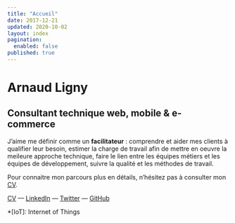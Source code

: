 ```yaml
---
title: "Accueil"
date: 2017-12-21
updated: 2020-10-02
layout: index
pagination:
  enabled: false
published: true
---
```

# Arnaud Ligny
## Consultant technique web, mobile & e-commerce

J’aime me définir comme un **facilitateur** : comprendre et aider mes clients à qualifier leur besoin, estimer la charge de travail afin de mettre en oeuvre la meileure approche technique, faire le lien entre les équipes métiers et les équipes de développement, suivre la qualité et les méthodes de travail.

Pour connaitre mon parcours plus en détails, n’hésitez pas à consulter mon [CV](/cv/).

[CV](/cv/) — [LinkedIn](https://fr.linkedin.com/in/arnaudligny/fr/) — [Twitter](https://twitter.com/ArnaudLigny) — [GitHub](https://github.com/Narno)

*[IoT]: Internet of Things